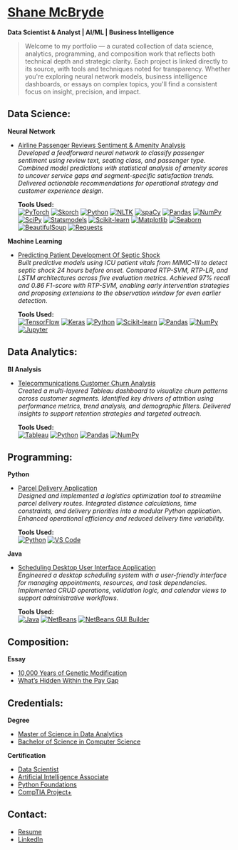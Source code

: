 # [Shane McBryde](https://github.com/shanemcbryde)  
**Data Scientist & Analyst | AI/ML | Business Intelligence**

> Welcome to my portfolio — a curated collection of data science, analytics, programming, and composition work that reflects both technical depth and strategic clarity. Each project is linked directly to its source, with tools and techniques noted for transparency. Whether you're exploring neural network models, business intelligence dashboards, or essays on complex topics, you'll find a consistent focus on insight, precision, and impact.

## Data Science:

**Neural Network**  
- [Airline Passenger Reviews Sentiment & Amenity Analysis](https://github.com/shanemcbryde/sentiment)  
  *Developed a feedforward neural network to classify passenger sentiment using review text, seating class, and passenger type. Combined model predictions with statistical analysis of amenity scores to uncover service gaps and segment-specific satisfaction trends. Delivered actionable recommendations for operational strategy and customer experience design.*  

  **Tools Used:**  
  [![PyTorch](https://img.shields.io/static/v1?label=PyTorch&message=Deep_Learning&labelColor=EE4C2C&color=gray)](https://pytorch.org)
[![Skorch](https://img.shields.io/static/v1?label=Skorch&message=Model_Wrapper&labelColor=0000FF&color=gray)](https://skorch.readthedocs.io/)
[![Python](https://img.shields.io/static/v1?label=Python&message=Programming_Language&labelColor=3776AB&color=gray)](https://python.org)
[![NLTK](https://img.shields.io/static/v1?label=NLTK&message=Text_Processing&labelColor=76B900&color=gray)](https://www.nltk.org)
[![spaCy](https://img.shields.io/static/v1?label=spaCy&message=NLP&labelColor=09A3D5&color=gray)](https://spacy.io)
[![Pandas](https://img.shields.io/static/v1?label=Pandas&message=Data_Handling&labelColor=150458&color=gray)](https://pandas.pydata.org)
[![NumPy](https://img.shields.io/static/v1?label=NumPy&message=Numerical_Computing&labelColor=013243&color=gray)](https://numpy.org)
[![SciPy](https://img.shields.io/static/v1?label=SciPy&message=Statistical_Testing&labelColor=0000FF&color=gray)](https://scipy.org)
[![Statsmodels](https://img.shields.io/static/v1?label=Statsmodels&message=Post_Hoc_Analysis&labelColor=006400&color=gray)](https://www.statsmodels.org)
[![Scikit-learn](https://img.shields.io/static/v1?label=Scikit--Learn&message=Metrics&labelColor=F7931E&color=gray)](https://scikit-learn.org)
[![Matplotlib](https://img.shields.io/static/v1?label=Matplotlib&message=Visualization&labelColor=11557C&color=gray)](https://matplotlib.org)
[![Seaborn](https://img.shields.io/static/v1?label=Seaborn&message=Statistical_Plots&labelColor=76B900&color=gray)](https://seaborn.pydata.org)
[![BeautifulSoup](https://img.shields.io/static/v1?label=BeautifulSoup&message=Web_Scraping&labelColor=8B008B&color=gray)](https://www.crummy.com/software/BeautifulSoup/)
[![Requests](https://img.shields.io/static/v1?label=Requests&message=HTTP_Client&labelColor=20232A&color=gray)](https://docs.python-requests.org)

**Machine Learning**  
- [Predicting Patient Development Of Septic Shock](https://github.com/shanemcbryde/sepsisprediction)  
  *Built predictive models using ICU patient vitals from MIMIC-III to detect septic shock 24 hours before onset. Compared RTP-SVM, RTP-LR, and LSTM architectures across five evaluation metrics. Achieved 97% recall and 0.86 F1-score with RTP-SVM, enabling early intervention strategies and proposing extensions to the observation window for even earlier detection.*  

  **Tools Used:**  
  [![TensorFlow](https://img.shields.io/static/v1?label=TensorFlow&message=Deep_Learning&labelColor=FF6F00&color=gray)](https://www.tensorflow.org/)
[![Keras](https://img.shields.io/static/v1?label=Keras&message=Deep_Learning&labelColor=FF0000&color=gray)](https://keras.io/)
[![Python](https://img.shields.io/static/v1?label=Python&message=Programming_Language&labelColor=3776AB&color=gray)](https://python.org)
[![Scikit-learn](https://img.shields.io/static/v1?label=Scikit--Learn&message=Metrics&labelColor=F7931E&color=gray)](https://scikit-learn.org)
[![Pandas](https://img.shields.io/static/v1?label=Pandas&message=Data_Handling&labelColor=150458&color=gray)](https://pandas.pydata.org)
[![NumPy](https://img.shields.io/static/v1?label=NumPy&message=Numerical_Computing&labelColor=013243&color=gray)](https://numpy.org)
[![Jupyter](https://img.shields.io/static/v1?label=Jupyter&message=Notebook&labelColor=F37626&color=gray)](https://jupyter.org)

## Data Analytics:

**BI Analysis**  
- [Telecommunications Customer Churn Analysis](https://github.com/shanemcbryde/tableau)  
  *Created a multi-layered Tableau dashboard to visualize churn patterns across customer segments. Identified key drivers of attrition using performance metrics, trend analysis, and demographic filters. Delivered insights to support retention strategies and targeted outreach.*  

  **Tools Used:**  
  [![Tableau](https://img.shields.io/static/v1?label=Tableau&message=Dashboard&labelColor=E97627&color=gray)](https://www.tableau.com)
[![Python](https://img.shields.io/static/v1?label=Python&message=Programming_Language&labelColor=3776AB&color=gray)](https://python.org)
[![Pandas](https://img.shields.io/static/v1?label=Pandas&message=Data_Handling&labelColor=150458&color=gray)](https://pandas.pydata.org)
[![NumPy](https://img.shields.io/static/v1?label=NumPy&message=Numerical_Computing&labelColor=013243&color=gray)](https://numpy.org)

## Programming:

**Python**  
- [Parcel Delivery Application](https://github.com/shanemcbryde/parcelservice.git)  
  *Designed and implemented a logistics optimization tool to streamline parcel delivery routes. Integrated distance calculations, time constraints, and delivery priorities into a modular Python application. Enhanced operational efficiency and reduced delivery time variability.*  

  **Tools Used:**  
  [![Python](https://img.shields.io/static/v1?label=Python&message=Programming_Language&labelColor=3776AB&color=gray)](https://python.org)
[![VS Code](https://img.shields.io/static/v1?label=VS_Code&message=Editor&labelColor=007ACC&color=gray)](https://code.visualstudio.com/)

**Java**  
- [Scheduling Desktop User Interface Application](https://github.com/shanemcbryde/schedulingsystem.git)  
  *Engineered a desktop scheduling system with a user-friendly interface for managing appointments, resources, and task dependencies. Implemented CRUD operations, validation logic, and calendar views to support administrative workflows.*  

  **Tools Used:**  
  [![Java](https://img.shields.io/static/v1?label=Java&message=Programming_Language&labelColor=007396&color=gray)](https://www.java.com)
[![NetBeans](https://img.shields.io/static/v1?label=NetBeans&message=Editor&labelColor=0000FF&color=gray)](https://netbeans.apache.org/)
[![NetBeans GUI Builder](https://img.shields.io/static/v1?label=NetBeans_GUI_Builder&message=UI_Design&labelColor=FFA500&color=gray)](https://netbeans.apache.org/features/java/gui.html)

## Composition:

**Essay**  
- [10,000 Years of Genetic Modification](https://github.com/shanemcbryde/composition/blob/main/gmo-essay.md)  
- [What’s Hidden Within the Pay Gap](https://github.com/shanemcbryde/composition/blob/main/paygap-essay.md)

## Credentials:

**Degree**  
- [Master of Science in Data Analytics](https://github.com/shanemcbryde/shanemcbryde/blob/main/Certifications/MS%20Data%20Analytics.pdf)  
- [Bachelor of Science in Computer Science](https://github.com/shanemcbryde/shanemcbryde/blob/main/Certifications/BS%20Computer%20Science.pdf)

**Certification**  
- [Data Scientist](https://github.com/shanemcbryde/shanemcbryde/blob/8c341e5effb786685c06dd8b67f452e4a3e48b70/Certifications/AI%20Academy/AI%20Academy%20Data%20Scientist%20Completion%20Certificate%20Spring%202022.pdf)  
- [Artificial Intelligence Associate](https://github.com/shanemcbryde/shanemcbryde/blob/8c341e5effb786685c06dd8b67f452e4a3e48b70/Certifications/AI%20Academy/AI%20Academy%20AI%20Associate%20Completion%20Certificate%20Fall%202022.pdf)  
- [Python Foundations](https://github.com/shanemcbryde/shanemcbryde/blob/main/Certifications/AI%20Academy/AI%20Academy%20Certificate%20of%20Completion%20-%20Foundations%20Course.pdf)  
- [CompTIA Project+](https://github.com/shanemcbryde/shanemcbryde/blob/8c341e5effb786685c06dd8b67f452e4a3e48b70/Certifications/Comptia/CompTIA%20Project+%20certificate.pdf)

## Contact:

- [Resume](https://github.com/shanemcbryde/shanemcbryde/blob/main/Shane%20McBryde%20-%20resume.pdf)  
- [LinkedIn](https://www.linkedin.com/in/shanekmcbryde/)
